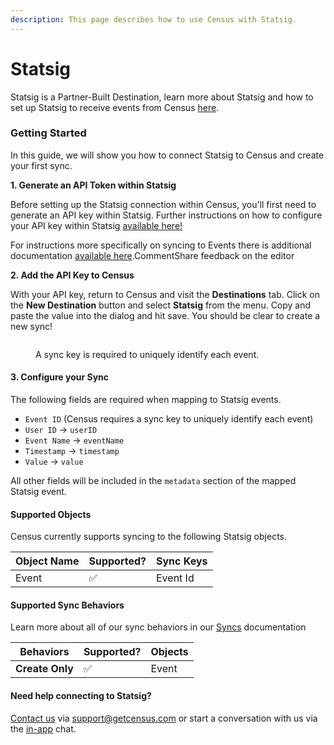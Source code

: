```yaml
---
description: This page describes how to use Census with Statsig.
---
```


# Statsig

Statsig is a Partner-Built Destination, learn more about Statsig and how to set up Statsig to receive events from Census [here](https://docs.statsig.com/integrations/data-connectors/census/).

### Getting Started

In this guide, we will show you how to connect Statsig to Census and create your first sync.

**1. Generate an API Token within Statsig**

Before setting up the Statsig connection within Census, you'll first need to generate an API key within Statsig. Further instructions on how to configure your API key within Statsig [available here!](https://helpcenter.enterpret.com/en/articles/8317703-census-integration)&#x20;

For instructions more specifically on syncing to Events there is additional documentation [available here](https://docs.statsig.com/integrations/data-connectors/census/).CommentShare feedback on the editor

**2. Add the API Key to Census**

With your API key, return to Census and visit the **Destinations** tab. Click on the **New Destination** button and select **Statsig** from the menu. Copy and paste the value into the dialog and hit save. You should be clear to create a new sync!

<figure><img src="../../.gitbook/assets/Screenshot 2025-05-19 at 4.18.27 PM.png" alt=""><figcaption><p>A sync key is required to uniquely identify each event.</p></figcaption></figure>

#### 3. Configure your Sync <a href="#sync-configuration" id="sync-configuration"></a>

The following fields are required when mapping to Statsig events.

* `Event ID` (Census requires a sync key to uniquely identify each event)
* `User ID` -> `userID`
* `Event Name` -> `eventName`
* `Timestamp` -> `timestamp`
* `Value` -> `value`

All other fields will be included in the `metadata` section of the mapped Statsig event.

#### Supported Objects <a href="#supported-objects" id="supported-objects"></a>

Census currently supports syncing to the following Statsig objects.

| **Object Name** | **Supported?** | **Sync Keys** |
| --------------- | -------------- | ------------- |
| Event           | ✅              | Event Id      |

#### Supported Sync Behaviors <a href="#supported-sync-behaviors" id="supported-sync-behaviors"></a>

Learn more about all of our sync behaviors in our [Syncs](https://app.gitbook.com/o/-MV3syci5ETx7Jfi5l2K/s/-MV3poo0VqVau1o8I79_/syncs/overview) documentation

| **Behaviors**   | **Supported?** | **Objects** |
| --------------- | -------------- | ----------- |
| **Create Only** | ✅              | Event       |

#### Need help connecting to Statsig? <a href="#need-help-connecting-to-enterpret" id="need-help-connecting-to-enterpret"></a>

​[Contact us](mailto:support@getcensus.com) via support@getcensus.com or start a conversation with us via the [in-app](https://app.getcensus.com/) chat.
